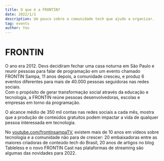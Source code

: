 ```yaml
---
title: O que é a FRONTIN?
date: 2022/1/1
description: Um pouco sobre a comunidade tech que ajudo a organizar.
tag: events
author: You
---
```


# FRONTIN

O ano era 2012. Devs decidiram fechar uma casa noturna em São Paulo e reunir pessoas para falar de programação em um evento chamado FRONTIN Sampa, 11 anos depois, a comunidade cresceu, e produz 6 eventos diferentes para mais de 40.000 pessoas seguidoras nas redes sociais.\
Com o propósito de gerar transformação social através da educação e tecnologia, a FRONTIN reúne pessoas desenvolvedoras, escolas e empresas em torno da programação.

O alcance médio de 350 mil contas nas redes sociais a cada mês, mostra que a produção de conteúdos gratuitos podem impactar a vida de qualquer pessoa interessada em tecnologia.

No [youtube.com/frontinsampaTV](youtube.com/frontinsampaTV), existem mais de 10 anos em vídeos sobre tecnologia e a comunidade não para de crescer: 20 embaixadoras entre as maiores criadoras de conteúdo tech do Brasil, 20 anos de artigos no blog Tableless e o novo FRONTIN Cast nas plataformas de streaming são algumas das novidades para 2022.
